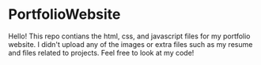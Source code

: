 # PortfolioWebsite
Hello! This repo contians the html, css, and javascript files for my portfolio website. I didn't upload any of the images or extra files such as my resume and files related to projects. Feel free to look at my code!
